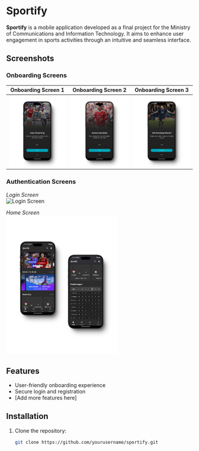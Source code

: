 # Sportify

**Sportify** is a mobile application developed as a final project for the Ministry of Communications and Information Technology. It aims to enhance user engagement in sports activities through an intuitive and seamless interface.

## Screenshots

### Onboarding Screens

| Onboarding Screen 1 | Onboarding Screen 2 | Onboarding Screen 3 |
|:--------------------:|:--------------------:|:--------------------:|
| <img src="assets/images/onboarding1_screen.png" alt="Onboarding Screen 1" width="200"/> | <img src="assets/images/onboarding2_screen.png" alt="Onboarding Screen 2" width="200"/> | <img src="assets/images/onboarding3_screen.png" alt="Onboarding Screen 3" width="200"/> |

### Authentication Screens

_Login Screen_  
<img src="assets/images/login&register.png" alt="Login Screen" width="300"/>

_Home Screen_  
<img src="assets/images/home_screen.png" alt="Home Screen" width="300"/>

## Features

- User-friendly onboarding experience
- Secure login and registration
- [Add more features here]

## Installation

1. Clone the repository:
   ```bash
   git clone https://github.com/yourusername/sportify.git
